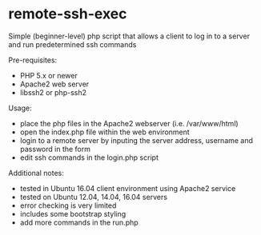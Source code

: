 # remote-ssh-exec
Simple (beginner-level) php script that allows a client to log in to a server and run predetermined ssh commands

Pre-requisites:
 - PHP 5.x or newer
 - Apache2 web server
 - libssh2 or php-ssh2
 
Usage:
 - place the php files in the Apache2 webserver (i.e. /var/www/html)
 - open the index.php file within the web environment
 - login to a remote server by inputing the server address, username and password in the form
 - edit ssh commands in the login.php script
 
Additional notes:
 - tested in Ubuntu 16.04 client environment using Apache2 service 
 - tested on Ubuntu 12.04, 14.04, 16.04 servers
 - error checking is very limited
 - includes some bootstrap styling
 - add more commands in the run.php
